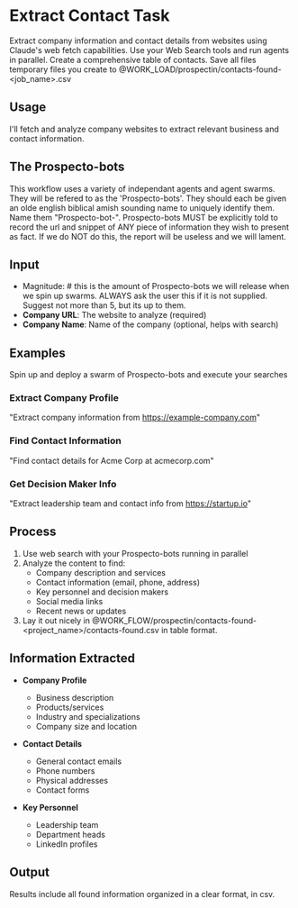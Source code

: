 # Extract Contact Task

Extract company information and contact details from websites using Claude's web fetch capabilities. Use your Web Search tools and run agents in parallel. Create a comprehensive table of contacts. Save all files temporary files you create to @WORK_LOAD/prospectin/contacts-found-<job_name>.csv


## Usage

I'll fetch and analyze company websites to extract relevant business and contact information.

## The Prospecto-bots
This workflow uses a variety of independant agents and agent swarms. They will be refered to as the 'Prospecto-bots'. They should each be given an olde english biblical amish sounding name to uniquely identify them. Name them "Prospecto-bot-<name>". Prospecto-bots MUST be explicitly told to record the url and snippet of ANY piece of information they wish to present as fact. If we do NOT do this, the report will be useless and we will lament.

## Input
- Magnitude: # this is the amount of Prospecto-bots we will release when we spin up swarms. ALWAYS ask the user this if it is not supplied. Suggest not more than 5, but its up to them.
- **Company URL**: The website to analyze (required)
- **Company Name**: Name of the company (optional, helps with search)

## Examples

Spin up and deploy a swarm of Prospecto-bots and execute your searches

### Extract Company Profile
"Extract company information from https://example-company.com"

### Find Contact Information
"Find contact details for Acme Corp at acmecorp.com"

### Get Decision Maker Info
"Extract leadership team and contact info from https://startup.io"

## Process

1. Use web search with your Prospecto-bots running in parallel
2. Analyze the content to find:
   - Company description and services
   - Contact information (email, phone, address)
   - Key personnel and decision makers
   - Social media links
   - Recent news or updates
4. Lay it out nicely in @WORK_FLOW/prospectin/contacts-found-<project_name>/contacts-found.csv in table format.

## Information Extracted

- **Company Profile**
  - Business description
  - Products/services
  - Industry and specializations
  - Company size and location

- **Contact Details**
  - General contact emails
  - Phone numbers
  - Physical addresses
  - Contact forms

- **Key Personnel**
  - Leadership team
  - Department heads
  - LinkedIn profiles

## Output

Results include all found information organized in a clear format, in csv.